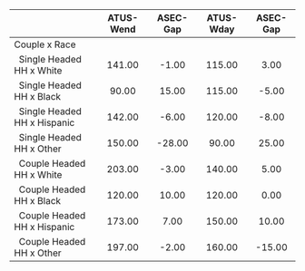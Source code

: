 
|                      |    ATUS-Wend |     ASEC-Gap |    ATUS-Wday |     ASEC-Gap |
| -------------------- | :----------: | :----------: | :----------: | :----------: |
| Couple x Race        |              |              |              |              |
| &nbsp;&nbsp;Single Headed HH x White |       141.00 |        -1.00 |       115.00 |         3.00 |
| &nbsp;&nbsp;Single Headed HH x Black |        90.00 |        15.00 |       115.00 |        -5.00 |
| &nbsp;&nbsp;Single Headed HH x Hispanic |       142.00 |        -6.00 |       120.00 |        -8.00 |
| &nbsp;&nbsp;Single Headed HH x Other |       150.00 |       -28.00 |        90.00 |        25.00 |
| &nbsp;&nbsp;Couple Headed HH x White |       203.00 |        -3.00 |       140.00 |         5.00 |
| &nbsp;&nbsp;Couple Headed HH x Black |       120.00 |        10.00 |       120.00 |         0.00 |
| &nbsp;&nbsp;Couple Headed HH x Hispanic |       173.00 |         7.00 |       150.00 |        10.00 |
| &nbsp;&nbsp;Couple Headed HH x Other |       197.00 |        -2.00 |       160.00 |       -15.00 |

